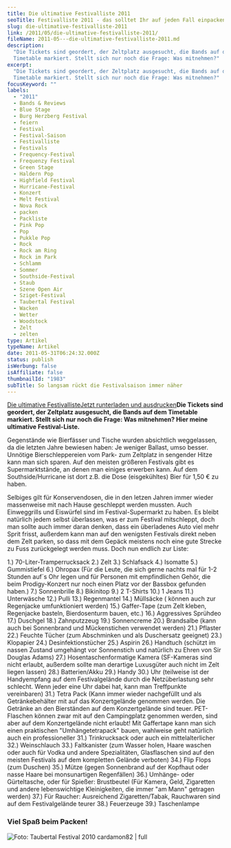 ```yaml
---
title: Die ultimative Festivalliste 2011
seoTitle: Festivalliste 2011 - das solltet Ihr auf jeden Fall einpacken
slug: die-ultimative-festivalliste-2011
link: /2011/05/die-ultimative-festivalliste-2011/
fileName: 2011-05---die-ultimative-festivalliste-2011.md
description:
  "Die Tickets sind geordert, der Zeltplatz ausgesucht, die Bands auf dem
  Timetable markiert. Stellt sich nur noch die Frage: Was mitnehmen?"
excerpt:
  "Die Tickets sind geordert, der Zeltplatz ausgesucht, die Bands auf dem
  Timetable markiert. Stellt sich nur noch die Frage: Was mitnehmen?"
focusKeyword: ""
labels:
  - "2011"
  - Bands & Reviews
  - Blue Stage
  - Burg Herzberg Festival
  - feiern
  - Festival
  - Festival-Saison
  - Festivalliste
  - Festivals
  - Frequency-Festival
  - Frequenzy Festival
  - Green Stage
  - Haldern Pop
  - Highfield Festival
  - Hurricane-Festival
  - Konzert
  - Melt Festival
  - Nova Rock
  - packen
  - Packliste
  - Pink Pop
  - Pop
  - Pukkle Pop
  - Rock
  - Rock am Ring
  - Rock im Park
  - Schlamm
  - Sommer
  - Southside-Festival
  - Staub
  - Szene Open Air
  - Sziget-Festival
  - Taubertal Festival
  - Wacken
  - Wetter
  - Woodstock
  - Zelt
  - zelten
type: Artikel
typeName: Artikel
date: 2011-05-31T06:24:32.000Z
status: publish
isWerbung: false
isAffiliate: false
thumbnailId: "1983"
subTitle: So langsam rückt die Festivalsaison immer näher
---
```


<a class="banner banner-green" href="http://cardamonchai.com/wp-content/uploads/2015/03/ultimative-vegane-festivalliste1.pdf" target="_blank" rel="noopener"><span class="head">Die
ultimative Festivalliste</span><span class="text">Jetzt runterladen und
ausdrucken</span></a><strong>Die Tickets sind geordert, der Zeltplatz
ausgesucht, die Bands auf dem Timetable markiert. Stellt sich nur noch die
Frage: Was mitnehmen? Hier meine ultimative Festival-Liste. </strong>

Gegenstände wie Bierfässer und Tische wurden absichtlich weggelassen, da die
letzten Jahre bewiesen haben: Je weniger Ballast, umso besser. Unnötige
Bierschleppereien vom Park- zum Zeltplatz in sengender Hitze kann man sich
sparen. Auf den meisten größeren Festivals gibt es Supermarktstände, an denen
man einiges erwerben kann. Auf dem Southside/Hurricane ist dort z.B. die Dose
(eisgekühltes) Bier für 1,50 € zu haben.

Selbiges gilt für Konservendosen, die in den letzen Jahren immer wieder
massenweise mit nach Hause geschleppt werden mussten. Auch Einweggrills und
Eiswürfel sind im Festival-Supermarkt zu haben. Es bleibt natürlich jedem selbst
überlassen, was er zum Festival mitschleppt, doch man sollte auch immer daran
denken, dass ein überladenes Auto viel mehr Sprit frisst, außerdem kann man auf
den wenigsten Festivals direkt neben dem Zelt parken, so dass mit dem Gepäck
meistens noch eine gute Strecke zu Fuss zurückgelegt werden muss. Doch nun
endlich zur Liste:

1.) 70-Liter-Tramperrucksack 2.) Zelt 3.) Schlafsack 4.) Isomatte 5.)
Gummistiefel 6.) Ohropax (Für die Leute, die sich gerne nachts mal für 1-2
Stunden auf´s Ohr legen und für Personen mit empfindlichen Gehör, die beim
Prodigy-Konzert nur noch einen Platz vor der Bassbox gefunden haben.) 7.)
Sonnenbrille 8.) Bikinitop 9.) 2 T-Shirts 10.) 1 Jeans 11.) Unterwäsche 12.)
Pulli 13.) Regenmantel 14.) Müllsäcke ( können auch zur Regenjacke
umfunktioniert werden) 15.) Gaffer-Tape (zum Zelt kleben, Regenjacke basteln,
Bierdosenturm bauen, etc.) 16.) Aggressives Sprühdeo 17.) Duschgel 18.)
Zahnputzzeug 19.) Sonnencreme 20.) Brandsalbe (kann auch bei Sonnenbrand und
Mückenstichen verwendet werden) 21.) Pflaster 22.) Feuchte Tücher (zum
Abschminken und als Duschersatz geeignet) 23.) Klopapier 24.)
Desinfektionstücher 25.) Aspirin 26.) Handtuch (schützt im nassen Zustand
umgehängt vor Sonnenstich und natürlich zu Ehren von Sir Douglas Adams) 27.)
Hosentaschenformatige Kamera (SF-Kameras sind nicht erlaubt, außerdem sollte man
derartige Luxusgüter auch nicht im Zelt liegen lassen) 28.) Batterien/Akku 29.)
Handy 30.) Uhr (teilweise ist der Handyempfang auf dem Festivalgelände durch die
Netzüberlastung sehr schlecht. Wenn jeder eine Uhr dabei hat, kann man
Treffpunkte vereinbaren) 31.) Tetra Pack (Kann immer wieder nachgefüllt und als
Getränkebehälter mit auf das Konzertgelände genommen werden. Die Getränke an den
Bierständen auf dem Konzertgelände sind teuer. PET-Flaschen können zwar mit auf
den Campingplatz genommen werden, sind aber auf dem Konzertgelände nicht
erlaubt! Mit Gaffertape kann man sich einen praktischen "Umhängetetrapack"
bauen, wahlweise geht natürlich auch ein professioneller 31.) Trinkrucksack oder
auch ein mittelalterlicher 32.) Weinschlauch 33.) Faltkanister (zum Wasser
holen, Haare waschen oder auch für Vodka und andere Spezialitäten, Glasflaschen
sind auf den meisten Festivals auf dem kompletten Gelände verboten) 34.) Flip
Flops (zum Duschen) 35.) Mütze (gegen Sonnenbrand auf der Kopfhaut oder nasse
Haare bei monsunartigen Regenfällen) 36.) Umhänge- oder Gürteltasche, oder für
Spießer: Brustbeutel (Für Kamera, Geld, Zigaretten und andere lebenswichtige
Kleinigkeiten, die immer "am Mann" getragen werden) 37.) Für Raucher:
Ausreichend Zigaretten/Tabak, Rauchwaren sind auf dem Festivalgelände teurer
38.) Feuerzeuge 39.) Taschenlampe

### Viel Spaß beim Packen!

![Foto: Taubertal Festival 2010 cardamon82 | full](http://cardamonchai.files.wordpress.com/2011/05/40699_145559535466184_100000364159291_308244_6342374_n.jpg "Foto: Taubertal Festival 2010 cardamonchai")

<strong></strong><strong></strong>
